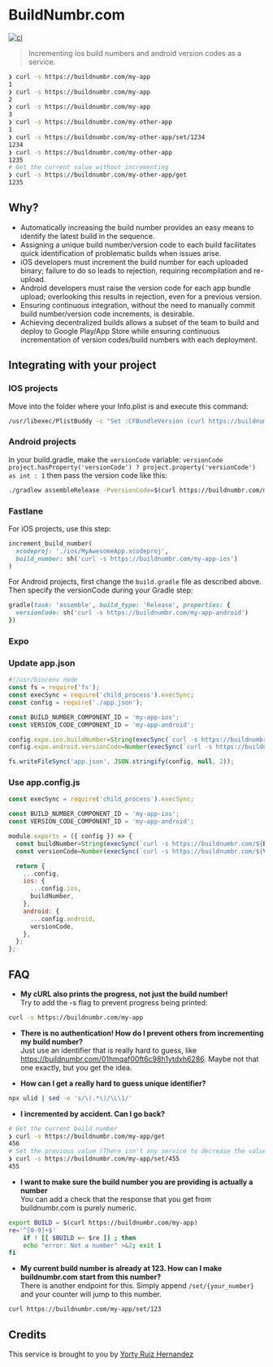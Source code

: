 # BuildNumbr.com
[![ci](https://github.com/yortyrh/buildnumbr-api/actions/workflows/ci.yml/badge.svg?branch=main)](https://github.com/yortyrh/buildnumbr-api/actions/workflows/ci.yml)

> Incrementing ios build numbers and android version codes as a service.

```sh
❯ curl -s https://buildnumbr.com/my-app
1
❯ curl -s https://buildnumbr.com/my-app
2
❯ curl -s https://buildnumbr.com/my-app
3
❯ curl -s https://buildnumbr.com/my-other-app
1
❯ curl -s https://buildnumbr.com/my-other-app/set/1234
1234
❯ curl -s https://buildnumbr.com/my-other-app
1235
# Get the current value without incrementing
❯ curl -s https://buildnumbr.com/my-other-app/get
1235
```

## Why?

- Automatically increasing the build number provides an easy means to identify the latest build in the sequence.
- Assigning a unique build number/version code to each build facilitates quick identification of problematic builds when issues arise.
- iOS developers must increment the build number for each uploaded binary; failure to do so leads to rejection, requiring recompilation and re-upload.
- Android developers must raise the version code for each app bundle upload; overlooking this results in rejection, even for a previous version.
- Ensuring continuous integration, without the need to manually commit build number/version code increments, is desirable.
- Achieving decentralized builds allows a subset of the team to build and deploy to Google Play/App Store while ensuring continuous incrementation of version codes/build numbers with each deployment.

## Integrating with your project

### IOS projects

Move into the folder where your Info.plist is and execute this command:

```sh
/usr/libexec/PlistBuddy -c "Set :CFBundleVersion (curl https://buildnumbr.com/my-app)" Info.plist
```

### Android projects

In your build.gradle, make the `versionCode` variable:
`versionCode project.hasProperty('versionCode') ? project.property('versionCode') as int : 1`
then pass the version code like this:

```sh
./gradlew assembleRelease -PversionCode=$(curl https://buildnumbr.com/my-app)
```

### Fastlane

For iOS projects, use this step:

```rb
increment_build_number(
  xcodeproj: './ios/MyAwesomeApp.xcodeproj',
  build_number: sh('curl -s https://buildnumbr.com/my-app-ios')
)
```

For Android projects, first change the `build.gradle` file as described above. Then specify the versionCode during your Gradle step:

```rb
gradle(task: 'assemble', build_type: 'Release', properties: {
  versionCode: sh('curl -s https://buildnumbr.com/my-app-android')
})
```

### Expo
### Update app.json
```javascript
#!/usr/bin/env node
const fs = require('fs');
const execSync = require('child_process').execSync;
const config = require('./app.json');

const BUILD_NUMBER_COMPONENT_ID = 'my-app-ios';
const VERSION_CODE_COMPONENT_ID = 'my-app-android';

config.expo.ios.buildNumber=String(execSync(`curl -s https://buildnumbr.com/${BUILD_NUMBER_COMPONENT_ID}`));
config.expo.android.versionCode=Number(execSync(`curl -s https://buildnumbr.com/${VERSION_CODE_COMPONENT_ID}`));

fs.writeFileSync('app.json', JSON.stringify(config, null, 2));
```
### Use app.config.js
```javascript
const execSync = require('child_process').execSync;

const BUILD_NUMBER_COMPONENT_ID = 'my-app-ios';
const VERSION_CODE_COMPONENT_ID = 'my-app-android';

module.exports = ({ config }) => {
  const buildNumber=String(execSync(`curl -s https://buildnumbr.com/${BUILD_NUMBER_COMPONENT_ID}`));
  const versionCode=Number(execSync(`curl -s https://buildnumbr.com/${VERSION_CODE_COMPONENT_ID}`));

  return {
    ...config,
    ios: {
      ...config.ios,
      buildNumber,
    },
    android: {
      ...config.android,
      versionCode,
    },
  };
};
```

## FAQ

- **My cURL also prints the progress, not just the build number!** <br>
  Try to add the -s flag to prevent progress being printed:

```sh
curl -s https://buildnumbr.com/my-app
```

- **There is no authentication! How do I prevent others from incrementing my build number?** <br>
  Just use an identifier that is really hard to guess, like https://buildnumbr.com/01hmqaf00ft6c98h1ytdxh6286. Maybe not that one exactly, but you get the idea.

- **How can I get a really hard to guess unique identifier?** <br>
```sh
npx ulid | sed -e 's/\(.*\)/\L\1/'
```
  
- **I incremented by accident. Can I go back?** <br>

```sh
# Get the current build number
❯ curl -s https://buildnumbr.com/my-app/get
456
# Set the previous value (There isn't any service to decrease the value)
❯ curl -s https://buildnumbr.com/my-app/set/455
455
```

- **I want to make sure the build number you are providing is actually a number** <br>
  You can add a check that the response that you get from buildnumbr.com is purely numeric.

```sh
export BUILD = $(curl https://buildnumbr.com/my-app)
re='^[0-9]+$'
    if ! [[ $BUILD =~ $re ]] ; then
    echo "error: Not a number" >&2; exit 1
fi
```

- **My current build number is already at 123. How can I make buildnumbr.com start from this number?**<br>
  There is another endpoint for this. Simply append `/set/{your_number}` and your counter will jump to this number.

```sh
curl https://buildnumbr.com/my-app/set/123
```

## Credits
This service is brought to you by [Yorty Ruiz Hernandez](https://linkedin.com/in/yorty)
